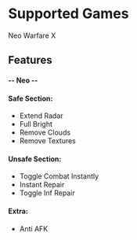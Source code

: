 #  Supported Games

Neo Warfare X

## Features

#### -- Neo --

#### Safe Section:

- Extend Radar
- Full Bright
- Remove Clouds
- Remove Textures

#### Unsafe Section:

- Toggle Combat Instantly
- Instant Repair
- Toggle Inf Repair

#### Extra:

- Anti AFK
